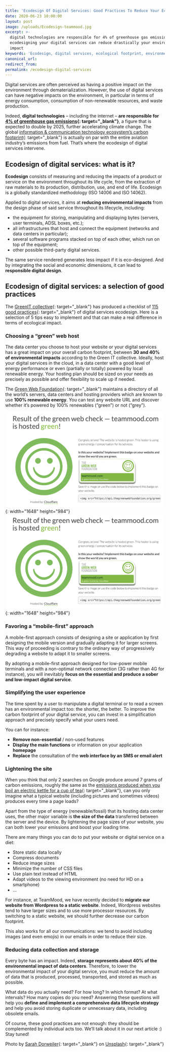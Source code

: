 ```yaml
---
title: 'Ecodesign Of Digital Services: Good Practices To Reduce Your Ecological Impact'
date: 2020-06-23 10:00:00
layout: post
image: /uploads/Ecodesign-teammood.jpg
excerpt: >-
  digital technologies are responsible for 4% of greenhouse gas emissions –
  ecodesigning your digital services can reduce drastically your environmental
  impact
keywords: 'Ecodesign, digital services, ecological footprint, environmental impact'
canonical_url:
redirect_from:
permalink: /ecodesign-digital-services
---
```


Digital services are often perceived as having a positive impact on the environment through dematerialization. However, the use of digital services can have negative impacts on the environment, in particular in terms of energy consumption, consumption of non-renewable resources, and waste production.&nbsp;

Indeed, **digital technologies** – including the internet – **are responsible for [4% of greenhouse gas emissions](https://theshiftproject.org/en/article/unsustainable-use-online-video/){: target="_blank"}**, a figure that is expected to double by 2025, further accelerating climate change. The global [information & communication technology ecosystem’s carbon footprint](https://www.nature.com/articles/d41586-018-06610-y){: target="_blank"} is actually on par with the entire aviation industry’s emissions from fuel. That’s where the ecodesign of digital services intervene.

## **Ecodesign of digital services: what is it?&nbsp;**

**Ecodesign** consists of measuring and reducing the impacts of a product or service on the environment throughout its life cycle, from the extraction of raw materials to its production, distribution, use, and end of life. Ecodesign is a globally standardized methodology (ISO 14006 and ISO 14062).&nbsp;

Applied to digital services, it aims at **reducing environmental impacts** from the design phase of said service throughout its lifecycle, including:

* the equipment for storing, manipulating and displaying bytes (servers, user terminals, ADSL boxes, etc.);
* all infrastructures that host and connect the equipment (networks and data centers in particular);
* several software programs stacked on top of each other, which run on top of the equipment;
* other possible third-party digital services.

The same service rendered generates less impact if it is eco-designed. And by integrating the social and economic dimensions, it can lead to **responsible digital design**.

## **Ecodesign of digital services: a selection of good practices**

The [GreenIT collective](https://collectif.greenit.fr/){: target="_blank"} has produced a checklist of [115 good practices](https://collectif.greenit.fr/ecoconception-web/){: target="_blank"} of digital services ecodesign. Here is a selection of 5 tips easy to implement and that can make a real difference in terms of ecological impact.

### **Choosing a “green” web host&nbsp;**

The data center you choose to host your website or your digital services has a great impact on your overall carbon footprint, between **30 and 40% of environmental impacts** according to the Green IT collective. Ideally, host your digital services in the cloud, in a data center with a good level of energy performance or even (partially or totally) powered by local renewable energy. Your hosting plan should be sized on your needs as precisely as possible and offer flexibility to scale up if needed.

The [Green Web Foundation](https://www.thegreenwebfoundation.org/){: target="_blank"} maintains a directory of all the world’s servers, data centers and hosting providers which are known to use **100% renewable energy**. You can test any website URL and discover whether it’s powered by 100% renewables (“green”) or not (“grey”).

![](/uploads/green-health-check-teammood.png){: width="1648" height="984"}![](/uploads/green-health-check-teammood-1.png){: width="1648" height="984"}

### **Favoring a “mobile-first” approach**

A mobile-first approach consists of designing a site or application by first designing the mobile version and gradually adapting it for larger screens. This way of proceeding is contrary to the ordinary way of progressively degrading a website to adapt it to smaller screens.

By adopting a mobile-first approach designed for low-power mobile terminals and with a non-optimal network connection (3G rather than 4G for instance), you will inevitably **focus on the essential and produce a sober and low-impact digital service**.

### **Simplifying the user experience**

The time spent by a user to manipulate a digital terminal or to read a screen has an environmental impact too: the shorter, the better. To improve the carbon footprint of your digital service, you can invest in a simplification approach and precisely specify what your users need.&nbsp;

You can for instance:

* **Remove non-essential** / non-used features
* **Display the main functions** or information on your application **homepage**
* **Replace** the consultation of the **web interface by an SMS or email alert&nbsp;**

### **Lightening the site**

When you think that only 2 searches on Google produce around 7 grams of carbon emissions, roughly the same as the [emissions produced when you boil an electric kettle for a cup of tea](https://www.theguardian.com/environment/ethicallivingblog/2009/jan/12/carbon-emissions-google){: target="_blank"}, can you only imagine what a typical website (including pictures and sometimes videos) produces every time a page loads?&nbsp;

Apart from the type of energy (renewable/fossil) that its hosting data center uses, the other major variable is **the size of the data** transferred between the server and the device. By lightening the page sizes of your website, you can both lower your emissions and boost your loading time.

There are many things you can do to put your website or digital service on a diet:

* Store static data locally
* Compress documents
* Reduce image sizes
* Minimize the number of CSS files
* Use plain text instead of HTML&nbsp;
* Adapt videos to the viewing environment (no need for HD on a smartphone)
* …

For instance, at TeamMood, we have recently decided to **migrate our website from Wordpress to a static website**. Indeed, Wordpress websites tend to have larger sizes and to use more processor resources. By switching to a static website, we should further decrease our carbon footprint.&nbsp;

This also works for all our communications: we tend to avoid including images (and even emojis) in our emails in order to reduce their size.&nbsp;

### **Reducing data collection and storage**

Every byte has an impact. Indeed, **storage represents about 40% of the environmental impact of data centers**. Therefore, to lower the environmental impact of your digital service, you must reduce the amount of data that is produced, processed, transported, and stored as much as possible.&nbsp;

What data do you actually need? For how long? In which format? At what intervals? How many copies do you need? Answering these questions will help you **define and implement a comprehensive data lifecycle strategy** and help you avoid storing duplicate or unnecessary data, including obsolete emails.&nbsp;

Of course, these good practices are not enough: they should be complemented by individual acts too. We’ll talk about it in our next article :) Stay tuned\!

Photo by&nbsp;[Sarah Dorweiler](https://unsplash.com/@sarahdorweiler?utm_source=unsplash&amp;utm_medium=referral&amp;utm_content=creditCopyText){: target="_blank"} on [Unsplash](https://unsplash.com/?utm_source=unsplash&amp;utm_medium=referral&amp;utm_content=creditCopyText){: target="_blank"}